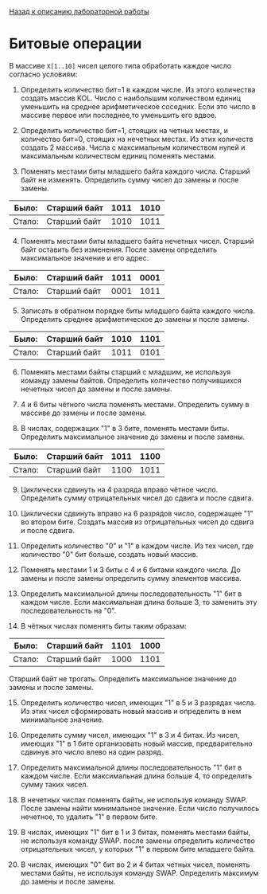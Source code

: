 [Назад к описанию лабораторной работы](https://github.com/Vladislav-Lyuminarskiy/Java-course/tree/master/lab1)

# Битовые операции

В массиве `Х[1..10]` чисел целого типа обработать каждое число согласно условиям:

1. Определить количество бит=1  в каждом числе. Из этого количества создать массив KOL. Число с наибольшим количеством единиц уменьшить на среднее арифметическое соседних. Если это число в массиве первое или последнее,то уменьшить его вдвое.

2. Определить количество бит=1, стоящих на четных местах, и количество бит=0, стоящих на нечетных местах. Из этих количеств создать 2 массива. Числа с максимальным количеством нулей и максимальным количеством единиц поменять местами.

3. Поменять местами биты младшего байта каждого числа. Старший байт не изменять. Определить сумму чисел до замены и после замены.

Было: | Старший байт | 1011 | 1010
-|-|-|-
Стало: | Старший байт | 1010 | 1011
    
4. Поменять местами биты младшего байта нечетных чисел. Старший байт оставить без изменения. После замены определить максимальное значение и его адрес.

Было: | Старший байт | 1011 | 0001
-|-|-|-
Стало: | Старший байт | 0001 | 1011

5. Записать в обратном порядке биты младшего байта каждого числа. Определить среднее арифметическое до замены и после замены.

Было: | Старший байт | 1010 | 1101
-|-|-|-
Стало: | Старший байт | 1011 | 0101    

6. Поменять местами байты старший с младшим, не используя команду замены байтов. Определить количество получившихся нечетных чисел до замены и после замены.

7. 4 и 6 биты чётного числа поменять местами. Определить сумму в массиве до замены и после замены.

8. В числах, содержащих "1" в 3 бите, поменять местами биты. Определить максимальное значение до замены и после замены.

Было: | Старший байт | 1011 | 1100
-|-|-|-
Стало: | Старший байт | 1100 | 1011  

9. Циклически сдвинуть на 4 разряда вправо чётное число. Определить сумму отрицательных чисел до сдвига и после сдвига.

10. Циклически сдвинуть вправо на 6 разрядов число, содержащее "1" во втором бите. Создать массив из отрицательных чисел до сдвига и после сдвига.

11. Определить количество "0" и "1" в каждом числе. Из тех чисел, где количество "0" бит больше, создать новый массив.

12. Поменять местами 1 и 3 биты с 4 и 6 битами каждого числа. До замены и после замены определить сумму элементов массива.

13. Определить максимальной длины последовательность "1" бит в каждом числе. Если максимальная длина больше 3, то заменить эту последовательность на "0".

14. В чётных числах поменять биты таким образам:

Было: | Старший байт | 1101 | 1000
-|-|-|-
Стало: | Старший байт | 1000 | 1101 

Старший байт не трогать. Определить максимальное значение до замены и после замены.

15. Определить количество чисел, имеющих "1" в 5 и 3 разрядах числа. Из этих чисел сформировать новый массив и определить в нем минимальное значение.

16. Определить сумму чисел, имеющих "1" в 3 и 4 битах. Из чисел, имеющих "1" в 1 бите организовать новый массив, предварительно сдвинув это число влево на один разряд.

17. Определить максимальной длины последовательность "1" бит в каждом числе. Если максимальная длина больше 4, то определить сумму таких чисел.

18. В нечетных числах поменять байты, не используя команду SWAP. После замены найти минимальное значение. Если число получилось нечетное, то удалить "1" в первом бите.

19. В числах, имеющих "1" бит в 1 и 3 битах, поменять местами байты, не используя команду SWAP. после замены определить количество отрицательных чисел, у которых "1" в первом бите младшего байта.

20. В числах, имеющих "0" бит во 2 и 4 битах четных чисел, поменять местами байты, не используя команду SWAP. Определить максимум до замены и после замены.

